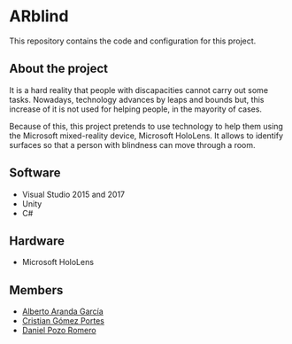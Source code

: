 # ARblind
This repository contains the code and configuration for this project.

## About the project
It is a hard reality that people with discapacities cannot carry out some tasks.
Nowadays, technology advances by leaps and bounds but, this increase of it
is not used for helping people, in the mayority of cases.

Because of this, this project pretends to use technology to help them using
the Microsoft mixed-reality device, Microsoft HoloLens. It allows to identify
surfaces so that a person with blindness can move through a room.

## Software
* Visual Studio 2015 and 2017
* Unity
* C#

## Hardware
* Microsoft HoloLens

## Members
* [Alberto Aranda García](https://github.com/aarandag)
* [Cristian Gómez Portes](https://github.com/Cris21395)
* [Daniel Pozo Romero](https://github.com/dpozo)
